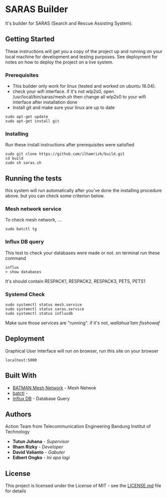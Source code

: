 # SARAS Builder

It's builder for SARAS (Search and Rescue Assisting System).

## Getting Started

These instructions will get you a copy of the project up and running on your local machine for development and testing purposes. See deployment for notes on how to deploy the project on a live system.

### Prerequisites

* This builder only work for linux (tested and worked on ubuntu 18.04). 
* check your wifi interface. if it's not wlp2s0, open /usr/local/bin/saras/mesh.sh then change all wlp2s0 to your wifi interface after installation done
* Install git and make sure your linux are up to date

```
sudo apt-get update
sudo apt-get install git
```

### Installing

Run these install instructions after prerequisites were satisfied 

```
sudo git clone https://github.com/ilhamrizk/build.git
cd build
sudo sh saras.sh
```

## Running the tests

this system will run automatically after you've done the installing procedure above. but you can check some criterion below.

### Mesh network service

To check mesh network, ...

```
sudo batctl tg
```

### Influx DB query

This test to check your databases were made or not. on terminal run these command

```
influx
> show databases
```

It's should contain RESPACK1, RESPACK2, RESPACK3, PETS, PETS1

### Systemd Check

```
sudo systemctl status mesh.service
sudo systemctl status saras.service
sudo systemctl status influxdb
```

Make sure those services are "running". if it's not, *wallahua'lam fisshowaf*

## Deployment

Graphical User Interface will run on browser, run this site on your browser

```
localhost:5000
```

## Built With

* [BATMAN Mesh Network](https://www.open-mesh.org/doc/batman-adv/Quick-start-guide.html) - Mesh Netwok
* [batctl](https://rometools.github.io/rome/) -  
* [Influx DB](https://portal.influxdata.com/) - Database Query


## Authors

Action Team from Telecommunication Engineering Bandung Institut of Technology
* **Tutun Juhana** - *Supervisor*
* **Ilham Rizky** - *Developer*
* **David Valianto** - *Gabuter*
* **Edbert Ongko** - *Ini apa lagi*

## License

This project is licensed under the License of MIT - see the [LICENSE.md](LICENSE.md) file for details
